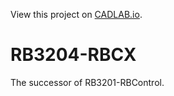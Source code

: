 View this project on [CADLAB.io](https://cadlab.io/project/22567). 

# RB3204-RBCX
The successor of RB3201-RBControl.
